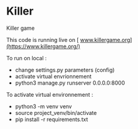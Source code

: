 # Killer
Killer game 

This code is running live on [ www.killergame.org](https://www.killergame.org/)

To run on local : 
- change settings.py parameters (config)
- activate virtual envrionnement
- python3 manage.py runserver 0.0.0.0:8000

To activate virtual environnement :
- python3 -m venv venv
- source project_venv/bin/activate
- pip install -r requirements.txt
